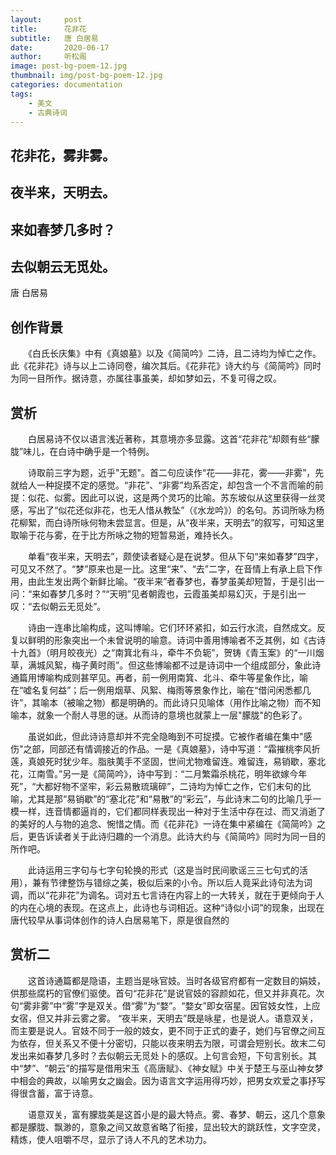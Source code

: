 ```yaml
---
layout:     post
title:      花非花
subtitle:   唐 白居易
date:       2020-06-17
author:     听松阁
image: post-bg-poem-12.jpg
thumbnail: img/post-bg-poem-12.jpg
categories: documentation
tags:
    - 美文
    - 古典诗词
---
```



## 花非花，雾非雾。
## 夜半来，天明去。
## 来如春梦几多时？
## 去似朝云无觅处。

唐 白居易

## 创作背景

　　《白氏长庆集》中有《真娘墓》以及《简简吟》二诗，且二诗均为悼亡之作。此《花非花》诗与以上二诗同卷，编次其后。《花非花》诗大约与《简简吟》同时为同一目所作。据诗意，亦属往事虽美，却如梦如云，不复可得之叹。



## 赏析

　　白居易诗不仅以语言浅近著称，其意境亦多显露。这首“花非花”却颇有些“朦胧”味儿，在白诗中确乎是一个特例。

　　诗取前三字为题，近乎"无题"。首二句应读作“花——非花，雾——非雾”，先就给人一种捉摸不定的感觉。“非花”、“非雾”均系否定，却包含一个不言而喻的前提：似花、似雾。因此可以说，这是两个灵巧的比喻。苏东坡似从这里获得一丝灵感，写出了“似花还似非花，也无人惜从教坠”（《水龙吟》）的名句。苏词所咏为杨花柳絮，而白诗所咏何物未尝显言。但是，从“夜半来，天明去”的叙写，可知这里取喻于花与雾，在于比方所咏之物的短暂易逝，难持长久。

　　单看“夜半来，天明去”，颇使读者疑心是在说梦。但从下句“来如春梦”四字，可见又不然了。“梦”原来也是一比。这里“来”、“去”二字，在音情上有承上启下作用，由此生发出两个新鲜比喻。“夜半来”者春梦也，春梦虽美却短暂，于是引出一问：“来如春梦几多时？”“天明”见者朝霞也，云霞虽美却易幻灭，于是引出一叹：“去似朝云无觅处”。

　　诗由一连串比喻构成，这叫博喻。它们环环紧扣，如云行水流，自然成文。反复以鲜明的形象突出一个未曾说明的喻意。诗词中善用博喻者不乏其例，如《古诗十九首》（明月皎夜光）之“南箕北有斗，牵牛不负轭”，贺铸《青玉案》的“一川烟草，满城风絮，梅子黄时雨”。但这些博喻都不过是诗词中一个组成部分，象此诗通篇用博喻构成则甚罕见。再者，前一例用南箕、北斗、牵牛等星象作比，喻在“嘘名复何益”；后一例用烟草、风絮、梅雨等景象作比，喻在“借问闲悉都几许”，其喻本（被喻之物）都是明确的。而此诗只见喻体（用作比喻之物）而不知喻本，就象一个耐人寻思的谜。从而诗的意境也就蒙上一层"朦胧"的色彩了。

　　虽说如此，但此诗诗意却并不完全隐晦到不可捉摸。它被作者编在集中"感伤"之部，同部还有情调接近的作品。一是《真娘墓》，诗中写道：“霜摧桃李风折莲，真娘死时犹少年。脂肤荑手不坚固，世间尤物难留连。难留连，易销歇，塞北花，江南雪。”另一是《简简吟》，诗中写到：“二月繁霜杀桃花，明年欲嫁今年死”，“大都好物不坚牢，彩云易散琉璃碎”，二诗均为悼亡之作，它们末句的比喻，尤其是那“易销歇”的“塞北花”和“易散”的“彩云”，与此诗末二句的比喻几乎一模一样，连音情都逼肖的，它们都同样表现出一种对于生活中存在过、而又消逝了的美好的人与物的追念、惋惜之情。而《花非花》一诗在集中紧编在《简简吟》之后，更告诉读者关于此诗归趣的一个消息。此诗大约与《简简吟》同时为同一目的所作吧。

　　此诗运用三字句与七字句轮换的形式（这是当时民间歌谣三三七句式的活用），兼有节律整饬与错综之美，极似后来的小令。所以后人竟采此诗句法为词调，而以“花非花”为调名。词对五七言诗在内容上的一大转关，就在于更倾向于人的内在心境的表现。在这点上，此诗也与词相近。这种“诗似小词”的现象，出现在唐代较早从事词体创作的诗人白居易笔下，原是很自然的





## 赏析二

　　这首诗通篇都是隐语，主题当是咏官妓。当时各级官府都有一定数目的娟妓，供那些腐朽的官僚们驱使。首句“花非花”是说官妓的容颜如花，但又并非真花。次句“雾非雾”中“雾”字是双关。借“雾”为“婺”。“婺女”即女宿星。因官妓女性，上应女宿，但又并非云雾之雾。 “夜半来，天明去”既是咏星，也是说人。语意双关，而主要是说人。官妓不同于一般的妓女，更不同于正式的妻子，她们与官僚之间互为依存，但关系又不便十分密切，只能以夜来明去为限，可谓会短别长。故末二句发出来如春梦几多时？去似朝云无觅处卜的感叹。上句言会短，下句言别长。其中“梦”、“朝云”的描写是借用宋玉《高唐赋》、《神女赋》中关于楚王与巫山神女梦中相会的典故，以喻男女之幽会。因为语言文字运用得巧妙，把男女欢爱之事抒写得很含蓄，富于诗意。

　　语意双关，富有朦胧美是这首小是的最大特点。雾、春梦、朝云，这几个意象都是朦胧、飘渺的，意象之间又故意省略了衔接，显出较大的跳跃性，文字空灵，精炼，使人咀嚼不尽，显示了诗人不凡的艺术功力。
